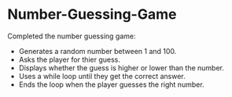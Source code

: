 # Number-Guessing-Game

Completed the number guessing game:
- Generates a random number between 1 and 100.
- Asks the player for thier guess.
- Displays whether the guess is higher or lower than the number.
- Uses a while loop until they get the correct answer.
- Ends the loop when the player guesses the right number.